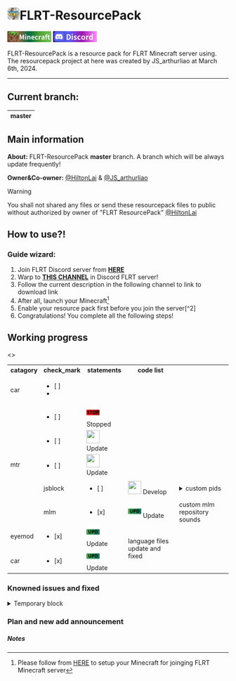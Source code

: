 # <img src="temporary/emojis/FLRT.png" width="28" height="28"/>FLRT-ResourcePack
[![Minecraft](temporary/emojis/Minecraft.png)](https://www.minecraft.net) [![Discord](temporary/emojis/Discord.png)](https://discord.com/invite/vZGpr4WTBy)

FLRT-ResourcePack is a resource pack for FLRT Minecraft server using.
The resourcepack project at here was created by JS_arthurliao at March 6th, 2024.
___
## Current branch: 
|master|
|:--:|

## Main information
**About:**
FLRT-ResourcePack **master** branch.
A branch which will be always update frequently!

**Owner&Co-owner:** [@HiltonLai](https://github.com/HiltonLai) & [@JS_arthurliao](https://github.com/JSarthurliao)

> [!WARNING]
> You shall not shared any files or send these resourcepack files to public without authorized by owner of "FLRT ResourcePack" [@HiltonLai](https://github.com/HiltonLai)

## How to use?!
### Guide wizard:
1. Join FLRT Discord server from [**HERE**](https://discord.com/invite/vZGpr4WTBy)
2. Warp to [**THIS CHANNEL**](https://discord.com/channels/1059729297365008404/1125442238734930071) in Discord FLRT server!
3. Follow the current description in the following channel to link to download link
4. After all, launch your Minecraft[^1]
5. Enable your resource pack first before you join the server[^2]
6. Congratulations! You complete all the following steps!

[^1]:  Please follow from [HERE](https://discord.com/channels/1059729297365008404/1125442391034306652) to setup your Minecraft for joinging FLRT Minecraft server

## Working progress

<table>
    <tr>
        <th>catagory</th>
        <th>check_mark</th>
        <th>statements</th>
        <th>code list</th>
    </tr>
    <tr>
        <td>car</td>
        <td><ul><li>[ ] <li><ul></td>
        <>
    </tr>
    <tr>
        <td rowspan="5">mtr</td>
        <td><ul><li>[ ] </li></ul></td>
        <td><img src="temporary/emojis/stop.png" width="30" height="30"/> Stopped</td>
        <td></td>
    </tr>
    <tr>
        <td><ul><li>[ ] </li></ul></td>
        <td><img src="" width="30" height="30"/> Update</td>
        <td></td>
    </tr>
    <tr>
        <td><ul><li>[ ] </li></ul></td>
        <td><img src="" width="30" height="30"/> Update</td>
        <td></td>
    </tr>
    <tr>
        <td>jsblock</td>
        <td><ul><li>[ ] </li></ul></td>
        <td><img src="" width="30" height="30"/> Develop</td>
        <td><details>
              <summary>custom pids</summary>
              Full name: passanger information dynamic system
            </details></td>
    </tr>
    <tr>
        <td>mlm</td>
        <td><ul><li>[x] </li></ul></td>
        <td><img src="temporary/emojis/update.png" width="30" height="30"/> Update</td>
        <td>custom mlm repository sounds</td>
    </tr>
    <tr>
        <td>eyemod</td>
        <td><ul><li>[x] </li></ul></td>
        <td><img src="temporary/emojis/update.png" width="30" height="30"/> Update</td>
        <td rowspan="2">language files update and fixed</td>
    </tr>
    <tr>
        <td>car</td>
        <td><ul><li>[x] </li></ul></td>
        <td><img src="temporary/emojis/update.png" width="30" height="30"/> Update</td>
    </tr>
</table>

### Knowned issues and fixed
<details>
  <summary>Temporary block</summary>
  <ul><li>
      - [ ] It's empty here now, sorry!
  </li></ul>
</details>

### Plan and new add announcement
##### Notes
